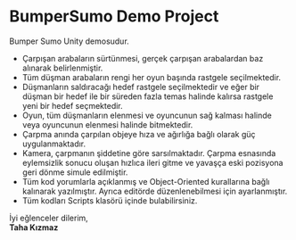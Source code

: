 # BumperSumo Demo Project

Bumper Sumo Unity demosudur. 
* Çarpışan arabaların sürtünmesi, gerçek çarpışan arabalardan baz alınarak belirlenmiştir.
* Tüm düşman arabaların rengi her oyun başında rastgele seçilmektedir.
* Düşmanların saldıracağı hedef rastgele seçilmektedir ve eğer bir düşman bir hedef ile bir süreden fazla temas halinde kalırsa rastgele yeni bir hedef seçmektedir.
* Oyun, tüm düşmanların elenmesi ve oyuncunun sağ kalması halinde veya oyuncunun elenmesi halinde bitmektedir.
* Çarpma anında çarpılan objeye hıza ve ağırlığa bağlı olarak güç uygulanmaktadır.
* Kamera, çarpmanın şiddetine göre sarsılmaktadır. Çarpma esnasında eylemsizlik sonucu oluşan hızlıca ileri gitme ve yavaşça eski pozisyona geri dönme simule edilmiştir.
* Tüm kod yorumlarla açıklanmış ve Object-Oriented kurallarına bağlı kalınarak yazılmıştır. Ayrıca editörde düzenlenebilmesi için ayarlanmıştır.
* Tüm kodları Scripts klasörü içinde bulabilirsiniz.

İyi eğlenceler dilerim,  
**Taha Kızmaz**
